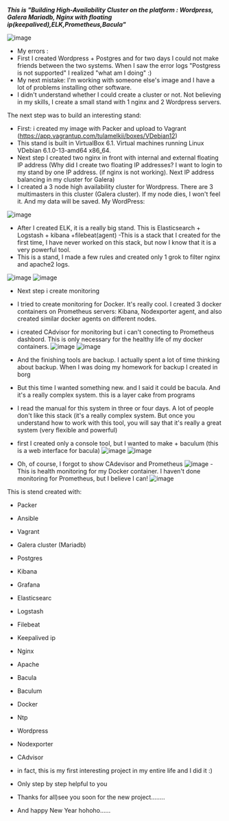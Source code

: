 *__This is "Building High-Availability Cluster on the platform : Wordpress, Galera Mariadb, Nginx with floating ip(keepalived),ELK,Prometheus,Bacula"__*
 
 ![image](https://github.com/tulamelkii/otus_project-_v2/blob/main/images/vip2.png) 


- My errors :
- First I created Wordpress + Postgres and for two days I could not make friends between the two systems. When I saw the error logs "Postgress is not supported" I realized "what am I doing" :)
- My next mistake: I'm working with someone else's image and I have a lot of problems installing other software.
- I didn't understand whether I could create a cluster or not. Not believing in my skills, I create a small stand with 1 nginx and 2 Wordpress servers.

The next step was to build an interesting stand:
- First: i created my image with Packer and upload to Vagrant (https://app.vagrantup.com/tulamelkii/boxes/VDebian12)
- This stand is built in VirtualBox 6.1. Virtual machines running Linux VDebian 6.1.0-13-amd64 x86_64.
- Next step I created two nginx in front with internal and external floating IP address (Why did I create two floating IP addresses? I want to login to my stand by one IP address. (if nginx is not working). Next IP address balancing in my cluster for Galera)
- I created a 3 node high availability cluster for Wordpress. There are 3 multimasters in this cluster (Galera cluster). If my node dies, I won't feel it. And my data will be saved.
My WordPress:

![image](https://github.com/tulamelkii/otus_project-_v2/blob/main/images/2023-12-17_16-51.png)

- After I created ELK, it is a really big stand. This is Elasticsearch + Logstash + kibana +filebeat(agent)
-This is a stack that I created for the first time, I have never worked on this stack, but now I know that it is a very powerful tool.
- This is a stand, I made a few rules and created only 1 grok to filter nginx and apache2 logs.
  
![image](https://github.com/tulamelkii/otus_project-_v2/blob/main/images/kibana.png) 
![image](https://github.com/tulamelkii/otus_project-_v2/blob/main/images/kibana.png.png)

- Next step i create monitoring
- I tried to create monitoring for Docker. It's really cool. I created 3 docker containers on Prometheus servers: Kibana, Nodexporter agent, and also created similar docker agents on different nodes.
- i created CAdvisor for monitoring but i can't conecting to Prometheus dashbord. This is only necessary for the healthy life of my docker containers.
 ![image](https://github.com/tulamelkii/otus_project-_v2/blob/main/images/Prometheus.png)
![image](https://github.com/tulamelkii/otus_project-_v2/blob/main/images/Prom3.png)

- And the finishing tools are backup. I actually spent a lot of time thinking about backup. When I was doing my homework for backup I created in borg
- But this time I wanted something new. and I said it could be bacula. And it's a really complex system. this is a layer cake from programs
- I read the manual for this system in three or four days. A lot of people don't like this stack (it's a really complex system. But once you understand how to work with this tool, you will say that it's really a great system (very flexible and powerful)
- first I created only a console tool, but I wanted to make + baculum (this is a web interface for bacula)
![image](https://github.com/tulamelkii/otus_project-_v2/blob/main/images/baculum.png)
![image](https://github.com/tulamelkii/otus_project-_v2/blob/main/images/baculm2.png)

- Oh, of course, I forgot to show CAdevisor and Prometheus
![image](https://github.com/tulamelkii/otus_project-_v2/blob/main/images/Prometheus3.png)
-This is health monitoring for my Docker container. I haven't done monitoring for Prometheus, but I believe I can!
![image](https://github.com/tulamelkii/otus_project-_v2/blob/main/images/Cadvisor.png)

This is stend created with:
- Packer
- Ansible
- Vagrant
- Galera cluster (Mariadb)
- Postgres
- Kibana
- Grafana
- Elasticsearc
- Logstash
- Filebeat
- Keepalived ip
- Nginx
- Apache
- Bacula
- Baculum
- Docker
- Ntp
- Wordpress
- Nodexporter
- CAdvisor
 
- in fact, this is my first interesting project in my entire life and I did it :)
- Only step by step helpful to you 
- Thanks for all)see you soon for the  new project........
- And happy New Year hohoho......
